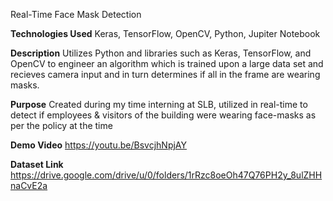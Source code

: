 Real-Time Face Mask Detection

**Technologies Used** Keras, TensorFlow, OpenCV, Python, Jupiter Notebook

**Description** Utilizes Python and libraries such as Keras, TensorFlow, and OpenCV to engineer an algorithm which is trained upon a large data set 
and recieves camera input and in turn determines if all in the frame are wearing masks.

**Purpose** Created during my time interning at SLB, utilized in real-time to detect if employees & visitors of the building were wearing face-masks
as per the policy at the time

**Demo Video**
https://youtu.be/BsvcjhNpjAY

**Dataset Link**
https://drive.google.com/drive/u/0/folders/1rRzc8oeOh47Q76PH2y_8ulZHHnaCvE2a


